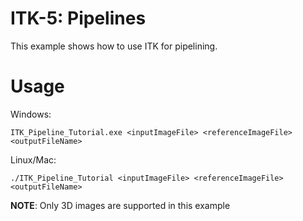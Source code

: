 # ITK-5: Pipelines

This example shows how to use ITK for pipelining.

# Usage

Windows:

```ITK_Pipeline_Tutorial.exe <inputImageFile> <referenceImageFile> <outputFileName>```

Linux/Mac:

```./ITK_Pipeline_Tutorial <inputImageFile> <referenceImageFile> <outputFileName>```

<b>NOTE</b>: Only 3D images are supported in this example